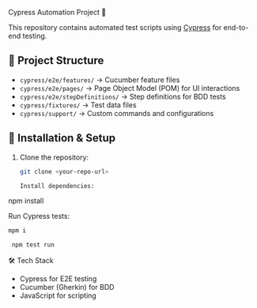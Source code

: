 Cypress Automation Project 🚀

This repository contains automated test scripts using [Cypress](https://www.cypress.io/) for end-to-end testing.

## 📌 Project Structure
- `cypress/e2e/features/` → Cucumber feature files  
- `cypress/e2e/pages/` → Page Object Model (POM) for UI interactions  
- `cypress/e2e/stepDefinitions/` → Step definitions for BDD tests  
- `cypress/fixtures/` → Test data files  
- `cypress/support/` → Custom commands and configurations  

## 🔧 Installation & Setup
1. Clone the repository:
   ```bash
   git clone <your-repo-url>

   Install dependencies:

npm install

Run Cypress tests:
 ```bash
 mpm i
 ```
```bash
 npm test run
 ```



 

🛠️ Tech Stack
- Cypress for E2E testing
- Cucumber (Gherkin) for BDD
- JavaScript for scripting
